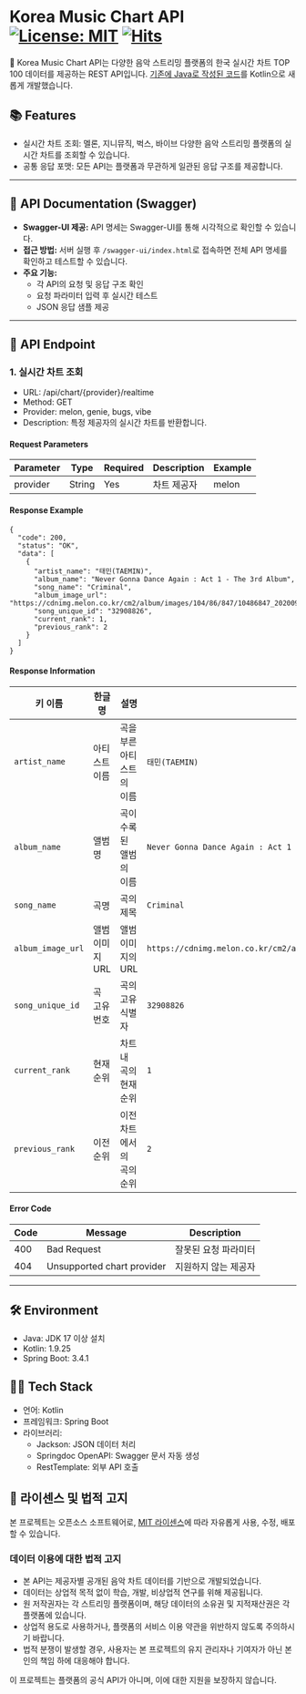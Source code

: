 # Korea Music Chart API [![License: MIT](https://img.shields.io/badge/License-MIT-yellow.svg)](https://opensource.org/licenses/MIT) [![Hits](https://hits.seeyoufarm.com/api/count/incr/badge.svg?url=https%3A%2F%2Fgithub.com%2Fmax-jang%2Fkorea-music-chart-api-kotlin&count_bg=%236FC8F1&title_bg=%23444A53&icon=&icon_color=%23E7E7E7&title=hits&edge_flat=false)](https://hits.seeyoufarm.com)

🎵 Korea Music Chart API는 다양한 음악 스트리밍 플랫폼의 한국 실시간 차트 TOP 100 데이터를 제공하는 REST API입니다.
[기존에 Java로 작성된 코드](https://github.com/max-jang/korea-music-chart-api)를 Kotlin으로 새롭게 개발했습니다.

## 📚 Features

- 실시간 차트 조회: 멜론, 지니뮤직, 벅스, 바이브 다양한 음악 스트리밍 플랫폼의 실시간 차트를 조회할 수 있습니다.
- 공통 응답 포맷: 모든 API는 플랫폼과 무관하게 일관된 응답 구조를 제공합니다.

---

## 📖 API Documentation (Swagger)

- **Swagger-UI 제공:** API 명세는 Swagger-UI를 통해 시각적으로 확인할 수 있습니다.
- **접근 방법:** 서버 실행 후 `/swagger-ui/index.html`로 접속하면 전체 API 명세를 확인하고 테스트할 수 있습니다.
- **주요 기능:**
    - 각 API의 요청 및 응답 구조 확인
    - 요청 파라미터 입력 후 실시간 테스트
    - JSON 응답 샘플 제공

---

## 🚀 API Endpoint

### 1. 실시간 차트 조회

- URL: /api/chart/{provider}/realtime
- Method: GET
- Provider: melon, genie, bugs, vibe
- Description: 특정 제공자의 실시간 차트를 반환합니다.

#### Request Parameters

| Parameter | Type   | Required | Description | Example |
|-----------|--------|----------|-------------|---------|
| provider  | String | Yes      | 차트 제공자      | melon   |

#### Response Example

```
{
  "code": 200,
  "status": "OK",
  "data": [
    {
      "artist_name": "태민(TAEMIN)",
      "album_name": "Never Gonna Dance Again : Act 1 - The 3rd Album",
      "song_name": "Criminal",
      "album_image_url": "https://cdnimg.melon.co.kr/cm2/album/images/104/86/847/10486847_20200907155042_500.jpg",
      "song_unique_id": "32908826",
      "current_rank": 1,
      "previous_rank": 2
    }
  ]
}
```

#### Response Information

| **키 이름**          | **한글명**    | **설명**         | **예시 값**                                                                                 |
|-------------------|------------|----------------|------------------------------------------------------------------------------------------|
| `artist_name`     | 아티스트 이름    | 곡을 부른 아티스트의 이름 | `태민(TAEMIN)`                                                                             |
| `album_name`      | 앨범명        | 곡이 수록된 앨범의 이름  | `Never Gonna Dance Again : Act 1 - The 3rd Album`                                        |
| `song_name`       | 곡명         | 곡의 제목          | `Criminal`                                                                               |
| `album_image_url` | 앨범 이미지 URL | 앨범 이미지의 URL    | `https://cdnimg.melon.co.kr/cm2/album/images/104/86/847/10486847_20200907155042_500.jpg` |
| `song_unique_id`  | 곡 고유 번호    | 곡의 고유 식별자      | `32908826`                                                                               |
| `current_rank`    | 현재 순위      | 차트 내 곡의 현재 순위  | `1`                                                                                      |
| `previous_rank`   | 이전 순위      | 이전 차트에서의 곡의 순위 | `2`                                                                                      |

#### Error Code

| Code | Message                    | Description |
|------|----------------------------|-------------|
| 400  | Bad Request                | 잘못된 요청 파라미터 |
| 404  | Unsupported chart provider | 지원하지 않는 제공자 |

---

## 🛠️ Environment

- Java: JDK 17 이상 설치
- Kotlin: 1.9.25
- Spring Boot: 3.4.1

## 🧑‍💻 Tech Stack

- 언어: Kotlin
- 프레임워크: Spring Boot
- 라이브러리:
    - Jackson: JSON 데이터 처리
    - Springdoc OpenAPI: Swagger 문서 자동 생성
    - RestTemplate: 외부 API 호출

## 📜 라이센스 및 법적 고지

본 프로젝트는 오픈소스 소프트웨어로, [MIT 라이센스](https://opensource.org/licenses/MIT)에 따라 자유롭게 사용, 수정, 배포할 수 있습니다.

### 데이터 이용에 대한 법적 고지

- 본 API는 제공자별 공개된 음악 차트 데이터를 기반으로 개발되었습니다.
- 데이터는 상업적 목적 없이 학습, 개발, 비상업적 연구를 위해 제공됩니다.
- 원 저작권자는 각 스트리밍 플랫폼이며, 해당 데이터의 소유권 및 지적재산권은 각 플랫폼에 있습니다.
- 상업적 용도로 사용하거나, 플랫폼의 서비스 이용 약관을 위반하지 않도록 주의하시기 바랍니다.
- 법적 분쟁이 발생할 경우, 사용자는 본 프로젝트의 유지 관리자나 기여자가 아닌 본인의 책임 하에 대응해야 합니다.

이 프로젝트는 플랫폼의 공식 API가 아니며, 이에 대한 지원을 보장하지 않습니다. 
